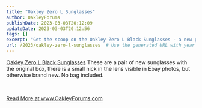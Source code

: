 ```yaml
---
title: "Oakley Zero L Sunglasses"
author: OakleyForums
publishDate: 2023-03-03T20:12:09
updateDate: 2023-03-03T20:12:56
tags: []
excerpt: "Get the scoop on the Oakley Zero L Black Sunglasses - a new pair with a small nick on the lens, but otherwise brand new. Find out more at OakleyForums.com."
url: /2023/oakley-zero-l-sunglasses  # Use the generated URL with year
---
```

<p><a href="https://www.ebay.com/itm/155436861269">Oakley Zero L Black Sunglasses</a> These are a pair of new sunglasses with the original box, there is a small nick in the lens visible in Ebay photos, but otherwise brand new. No bag included.</p>  <p>&nbsp;</p>  <a href="https://www.OakleyForums.com/oakley-zero-l-sunglasses">Read More at www.OakleyForums.com</a>

